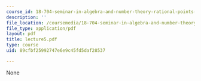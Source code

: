```yaml
---
course_id: 18-704-seminar-in-algebra-and-number-theory-rational-points-on-elliptic-curves-fall-2004
description: ''
file_location: /coursemedia/18-704-seminar-in-algebra-and-number-theory-rational-points-on-elliptic-curves-fall-2004/89cfbf25992747e6e9c45fd5daf28537_lecture5.pdf
file_type: application/pdf
layout: pdf
title: lecture5.pdf
type: course
uid: 89cfbf25992747e6e9c45fd5daf28537

---
```

None
